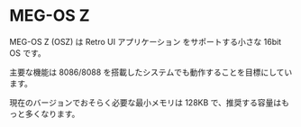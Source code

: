 MEG-OS Z
===

MEG-OS Z (OSZ) は Retro UI アプリケーション をサポートする小さな 16bit OS です。

主要な機能は 8086/8088 を搭載したシステムでも動作することを目標にしています。

現在のバージョンでおそらく必要な最小メモリは 128KB で、推奨する容量はもっと多くなります。
